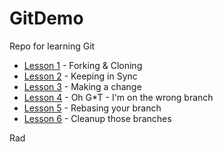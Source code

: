 # GitDemo
Repo for learning Git

- [Lesson 1](Lessons/Lesson1.md) - Forking & Cloning
- [Lesson 2](Lessons/Lesson2.md) - Keeping in Sync
- [Lesson 3](Lessons/Lesson3.md) - Making a change
- [Lesson 4](Lessons/Lesson4.md) - Oh G*T - I'm on the wrong branch
- [Lesson 5](Lessons/Lesson5.md) - Rebasing your branch
- [Lesson 6](Lessons/Lesson6.md) - Cleanup those branches

Rad